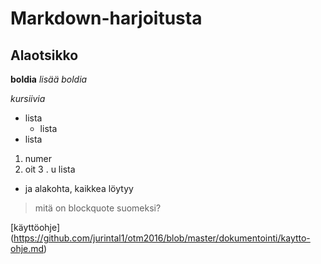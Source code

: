 # Markdown-harjoitusta

## Alaotsikko

**boldia**
_lisää boldia_

*kursiivia*

* lista
  * lista
* lista

1. numer
2. oit
3 . u  lista
  * ja alakohta, kaikkea löytyy
  
> mitä on 
> blockquote suomeksi?
	

[käyttöohje] (https://github.com/jurintal1/otm2016/blob/master/dokumentointi/kaytto-ohje.md)
